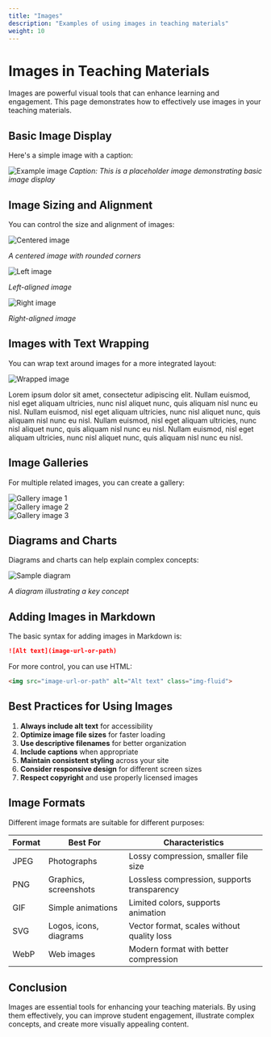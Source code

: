 ```yaml
---
title: "Images"
description: "Examples of using images in teaching materials"
weight: 10
---
```


# Images in Teaching Materials

Images are powerful visual tools that can enhance learning and engagement. This page demonstrates how to effectively use images in your teaching materials.

## Basic Image Display

Here's a simple image with a caption:

![Example image](https://via.placeholder.com/800x400?text=Example+Image)
*Caption: This is a placeholder image demonstrating basic image display*

## Image Sizing and Alignment

You can control the size and alignment of images:

<div class="text-center">
  <img src="https://via.placeholder.com/400x200?text=Centered+Image" alt="Centered image" class="img-fluid rounded mb-3">
  <p><em>A centered image with rounded corners</em></p>
</div>

<div class="row">
  <div class="col-md-6">
    <img src="https://via.placeholder.com/400x300?text=Left+Image" alt="Left image" class="img-fluid mb-3">
    <p><em>Left-aligned image</em></p>
  </div>
  <div class="col-md-6">
    <img src="https://via.placeholder.com/400x300?text=Right+Image" alt="Right image" class="img-fluid mb-3">
    <p><em>Right-aligned image</em></p>
  </div>
</div>

## Images with Text Wrapping

You can wrap text around images for a more integrated layout:

<img src="https://via.placeholder.com/200x200?text=Wrapped+Image" alt="Wrapped image" class="float-left mr-3 mb-3">

Lorem ipsum dolor sit amet, consectetur adipiscing elit. Nullam euismod, nisl eget aliquam ultricies, nunc nisl aliquet nunc, quis aliquam nisl nunc eu nisl. Nullam euismod, nisl eget aliquam ultricies, nunc nisl aliquet nunc, quis aliquam nisl nunc eu nisl. Nullam euismod, nisl eget aliquam ultricies, nunc nisl aliquet nunc, quis aliquam nisl nunc eu nisl. Nullam euismod, nisl eget aliquam ultricies, nunc nisl aliquet nunc, quis aliquam nisl nunc eu nisl.

<div class="clearfix"></div>

## Image Galleries

For multiple related images, you can create a gallery:

<div class="row">
  <div class="col-md-4">
    <img src="https://via.placeholder.com/300x200?text=Gallery+Image+1" alt="Gallery image 1" class="img-fluid mb-3">
  </div>
  <div class="col-md-4">
    <img src="https://via.placeholder.com/300x200?text=Gallery+Image+2" alt="Gallery image 2" class="img-fluid mb-3">
  </div>
  <div class="col-md-4">
    <img src="https://via.placeholder.com/300x200?text=Gallery+Image+3" alt="Gallery image 3" class="img-fluid mb-3">
  </div>
</div>

## Diagrams and Charts

Diagrams and charts can help explain complex concepts:

<div class="text-center">
  <img src="https://via.placeholder.com/800x400?text=Sample+Diagram" alt="Sample diagram" class="img-fluid mb-3">
  <p><em>A diagram illustrating a key concept</em></p>
</div>

## Adding Images in Markdown

The basic syntax for adding images in Markdown is:

```markdown
![Alt text](image-url-or-path)
```

For more control, you can use HTML:

```html
<img src="image-url-or-path" alt="Alt text" class="img-fluid">
```

## Best Practices for Using Images

1. **Always include alt text** for accessibility
2. **Optimize image file sizes** for faster loading
3. **Use descriptive filenames** for better organization
4. **Include captions** when appropriate
5. **Maintain consistent styling** across your site
6. **Consider responsive design** for different screen sizes
7. **Respect copyright** and use properly licensed images

## Image Formats

Different image formats are suitable for different purposes:

| Format | Best For | Characteristics |
|--------|----------|-----------------|
| JPEG | Photographs | Lossy compression, smaller file size |
| PNG | Graphics, screenshots | Lossless compression, supports transparency |
| GIF | Simple animations | Limited colors, supports animation |
| SVG | Logos, icons, diagrams | Vector format, scales without quality loss |
| WebP | Web images | Modern format with better compression |

## Conclusion

Images are essential tools for enhancing your teaching materials. By using them effectively, you can improve student engagement, illustrate complex concepts, and create more visually appealing content.
